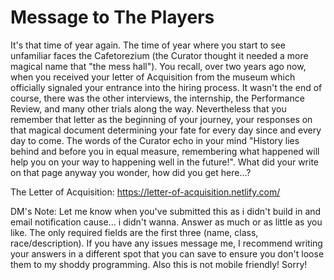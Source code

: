 # Message to The Players

It's that time of year again. The time of year where you start to see unfamiliar faces the Cafetorezium (the Curator thought it needed a more magical name that "the mess hall"). You recall, over two years ago now, when you received your letter of Acquisition from the museum which officially signaled your entrance into the hiring process. It wasn't the end of course, there was the other interviews, the internship, the Performance Review, and many other trials along the way. Nevertheless that you remember that letter as the beginning of your journey, your responses on that magical document determining your fate for every day since and every day to come. The words of the Curator echo in your mind "History lies behind and before you in equal measure, remembering what happened will help you on your way to happening well in the future!". What did your write on that page anyway you wonder, how did you get here...?

The Letter of Acquisition:
https://letter-of-acquisition.netlify.com/

DM's Note: Let me know when you've submitted this as i didn't build in and email notification cause... i didn't wanna. Answer as much or as little as you like. The only required fields are the first three (name, class, race/description). If you have any issues message me, I recommend writing your answers in a different spot that you can save to ensure you don't loose them to my shoddy programming. Also this is not mobile friendly! Sorry!
